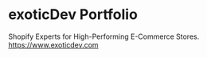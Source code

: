# exoticDev Portfolio
Shopify Experts for High-Performing E-Commerce Stores.
https://www.exoticdev.com
